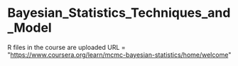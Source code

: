 # Bayesian_Statistics_Techniques_and_Model
R files in the course are uploaded
URL = "https://www.coursera.org/learn/mcmc-bayesian-statistics/home/welcome"
